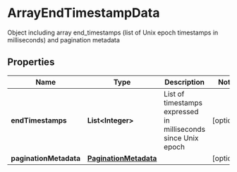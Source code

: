 

# ArrayEndTimestampData

Object including array end_timestamps (list of Unix epoch timestamps in milliseconds) and pagination metadata

## Properties

| Name | Type | Description | Notes |
|------------ | ------------- | ------------- | -------------|
|**endTimestamps** | **List&lt;Integer&gt;** | List of timestamps expressed in milliseconds since Unix epoch |  [optional] |
|**paginationMetadata** | [**PaginationMetadata**](PaginationMetadata.md) |  |  [optional] |



